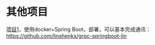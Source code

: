 # 其他项目

[项目1](/grpc-springboot-lin)，使用docker+Spring Boot，部署，可以基本完成通讯：  https://github.com/linshenkx/grpc-springboot-lin